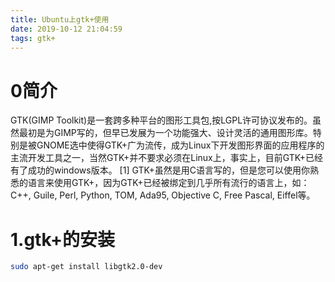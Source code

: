 ```yaml
---
title: Ubuntu上gtk+使用
date: 2019-10-12 21:04:59
tags: gtk+
---
```

# 0简介
GTK(GIMP Toolkit)是一套跨多种平台的图形工具包,按LGPL许可协议发布的。虽然最初是为GIMP写的，但早已发展为一个功能强大、设计灵活的通用图形库。特别是被GNOME选中使得GTK+广为流传，成为Linux下开发图形界面的应用程序的主流开发工具之一，当然GTK+并不要求必须在Linux上，事实上，目前GTK+已经有了成功的windows版本。 [1] 
GTK+虽然是用C语言写的，但是您可以使用你熟悉的语言来使用GTK+，因为GTK+已经被绑定到几乎所有流行的语言上，如：C++, Guile, Perl, Python, TOM, Ada95, Objective C, Free Pascal, Eiffel等。
# 1.gtk+的安装
```bash
sudo apt-get install libgtk2.0-dev
```
